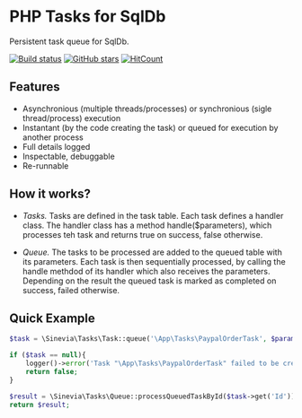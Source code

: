 # PHP Tasks for SqlDb

Persistent task queue for SqlDb.

[![Build status][build-status-master-image]][build-status-master]
[![GitHub stars](https://img.shields.io/github/stars/Sinevia/php-library-sqldb-tasks.svg?style=social&label=Star&maxAge=2592000)](https://GitHub.com/Sinevia/php-library-sqldb-tasks/stargazers/)
[![HitCount](http://hits.dwyl.io/Sinevia/badges.svg)](http://hits.dwyl.io/Sinevia/badges)

[build-status-master]: https://travis-ci.com/Sinevia/php-library-sqldb-tasks
[build-status-master-image]: https://api.travis-ci.com/Sinevia/php-library-sqldb-tasks.svg?branch=master

## Features ##

- Asynchronious (multiple threads/processes) or synchronious (sigle thread/process) execution
- Instantant (by the code creating the task) or queued for execution by another process
- Full details logged
- Inspectable, debuggable
- Re-runnable

## How it works? ##

- *Tasks.* Tasks are defined in the task table. Each task defines a handler class. The handler class has a method handle($parameters), which processes teh task and returns true on success, false otherwise.

- *Queue.* The tasks to be processed are added to the queued table with its parameters. Each task is then sequentially processed, by calling the handle methdod of its handler which also receives the parameters. Depending on the result the queued task is marked as completed on success, failed otherwise.

## Quick Example ##

```php
$task = \Sinevia\Tasks\Task::queue('\App\Tasks\PaypalOrderTask', $parametersArray);

if ($task == null){
    logger()->error('Task "\App\Tasks\PaypalOrderTask" failed to be created', $parametersArray);
    return false;
}

$result = \Sinevia\Tasks\Queue::processQueuedTaskById($task->get('Id'));
return $result;
```
